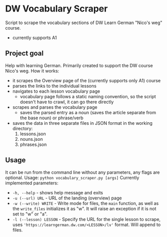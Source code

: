 # DW Vocabulary Scraper
Script to scrape the vocabulary sections of DW Learn German "Nico's weg" course. 
- currently supports A1

## Project goal
Help with learning German. Primarily created to support the DW course Nico's weg. How it works:
- it scrapes the Overview page of the (currently supports only A1) course
- parses the links to the individual lessons
- navigates to each lesson vocabulary page
  - vocabulary page follows a static naming convention, so the script doesn't have to crawl, it can go there directly
- scrapes and parses the vocabulary page
  - saves the parsed entry as a noun (saves the article separate from the base noun) or phrase/verb
- saves the data in three separate files in JSON format in the working directory:
  1. lessons.json
  2. nouns.json
  3. phrases.json
## Usage
It can be run from the command line without any parameters, any flags are optional. Usage:
```python vocabulary_scraper.py [args]```
Currently implemented parameters:
- `-h, --help` - shows help message and exits
- `-u (--url) URL` - URL of the landing (overview) page
- `-w (--write) WRITE` - Write mode for files, the `main` function, as well as the `write_files` initializes it as "w". It will raise an exception if it is not set to "w" or "a".
- `-l (--lesson) LESSON` - Specify the URL for the single lesson to scrape, uses `'https://learngerman.dw.com/<LESSON>/lv'` format. Will append to files.
